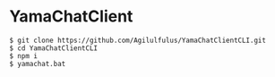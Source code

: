 # YamaChatClient
```
$ git clone https://github.com/Agilulfulus/YamaChatClientCLI.git
$ cd YamaChatClientCLI
$ npm i
$ yamachat.bat
```
